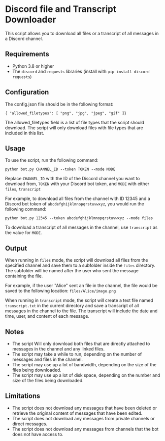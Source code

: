 # Discord file and Transcript Downloader

This script allows you to download all files or a transcript of all messages in a Discord channel.

## Requirements

- Python 3.8 or higher
- The `discord` and `requests` libraries (install with `pip install discord requests`)

## Configuration

The config.json file should be in the following format:

`{
  "allowed_filetypes": [
    "png",
    "jpg",
    "jpeg",
    "gif"
    ]}`

The allowed_filetypes field is a list of file types that the script should download. The script will only download files with file types that are included in this list.


## Usage

To use the script, run the following command:

``python bot.py CHANNEL_ID --token TOKEN --mode MODE``

Replace `CHANNEL_ID` with the ID of the Discord channel you want to download from, `TOKEN` with your Discord bot token, and `MODE` with either `files`, `transcript`

For example, to download all files from the channel with ID 12345 and a Discord bot token of `abcdefghijklmnopqrstuvwxyz`, you would run the following command:

``python bot.py 12345 --token abcdefghijklmnopqrstuvwxyz --mode files``

To download a transcript of all messages in the channel, use `transcript` as the value for `MODE`.

## Output

When running in `files` mode, the script will download all files from the specified channel and save them to a subfolder inside the `files` directory. The subfolder will be named after the user who sent the message containing the file.

For example, if the user "Alice" sent an file in the channel, the file would be saved to the following location: `files/Alice/image.png`

When running in `transcript` mode, the script will create a text file named `transcript.txt` in the current directory and save a transcript of all messages in the channel to the file. The transcript will include the date and time, user, and content of each message.


## Notes

- The script Will only download both files that are directly attached to messages in the channel and any linked files.
- The script may take a while to run, depending on the number of messages and files in the channel.
- The script may use up a lot of bandwidth, depending on the size of the files being downloaded.
- The script may use up a lot of disk space, depending on the number and size of the files being downloaded.

## Limitations

- The script does not download any messages that have been deleted or retrieve the original content of messages that have been edited.
- The script does not download any messages from private channels or direct messages.
- The script does not download any messages from channels that the bot does not have access to.

